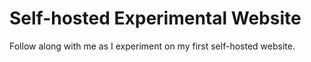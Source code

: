 # Self-hosted Experimental Website
Follow along with me as I experiment on my first self-hosted website.
